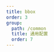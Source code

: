 ```yaml
---
title: bbox
order: 3
group:
  path: /common
  title: 通用配置
  order: 7
---
```


<code src="./bbox.tsx" compact="true" defaultShowCode="true"></code>

